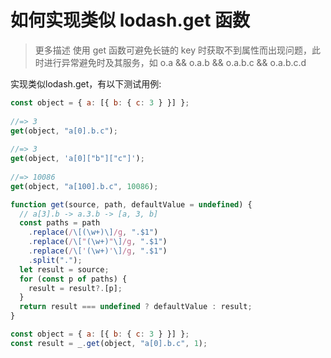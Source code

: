 
# 如何实现类似 lodash.get 函数



> 更多描述 使用 get 函数可避免长链的 key 时获取不到属性而出现问题，此时进行异常避免时及其服务，如 o.a && o.a.b && o.a.b.c && o.a.b.c.d


实现类似lodash.get，有以下测试用例:

```js
const object = { a: [{ b: { c: 3 } }] };
 
//=> 3
get(object, "a[0].b.c");
 
//=> 3
get(object, 'a[0]["b"]["c"]');
 
//=> 10086
get(object, "a[100].b.c", 10086);
```


```js
function get(source, path, defaultValue = undefined) {
  // a[3].b -> a.3.b -> [a, 3, b]
  const paths = path
    .replace(/\[(\w+)\]/g, ".$1")
    .replace(/\["(\w+)"\]/g, ".$1")
    .replace(/\['(\w+)'\]/g, ".$1")
    .split(".");
  let result = source;
  for (const p of paths) {
    result = result?.[p];
  }
  return result === undefined ? defaultValue : result;
}

const object = { a: [{ b: { c: 3 } }] };
const result = _.get(object, "a[0].b.c", 1);
```